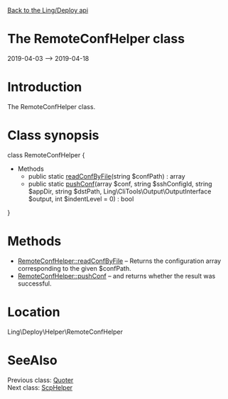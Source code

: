 [Back to the Ling/Deploy api](https://github.com/lingtalfi/Deploy/blob/master/doc/api/Ling/Deploy.md)



The RemoteConfHelper class
================
2019-04-03 --> 2019-04-18






Introduction
============

The RemoteConfHelper class.



Class synopsis
==============


class <span class="pl-k">RemoteConfHelper</span>  {

- Methods
    - public static [readConfByFile](https://github.com/lingtalfi/Deploy/blob/master/doc/api/Ling/Deploy/Helper/RemoteConfHelper/readConfByFile.md)(string $confPath) : array
    - public static [pushConf](https://github.com/lingtalfi/Deploy/blob/master/doc/api/Ling/Deploy/Helper/RemoteConfHelper/pushConf.md)(array $conf, string $sshConfigId, string $appDir, string $dstPath, Ling\CliTools\Output\OutputInterface $output, int $indentLevel = 0) : bool

}






Methods
==============

- [RemoteConfHelper::readConfByFile](https://github.com/lingtalfi/Deploy/blob/master/doc/api/Ling/Deploy/Helper/RemoteConfHelper/readConfByFile.md) &ndash; Returns the configuration array corresponding to the given $confPath.
- [RemoteConfHelper::pushConf](https://github.com/lingtalfi/Deploy/blob/master/doc/api/Ling/Deploy/Helper/RemoteConfHelper/pushConf.md) &ndash; and returns whether the result was successful.





Location
=============
Ling\Deploy\Helper\RemoteConfHelper


SeeAlso
==============
Previous class: [Quoter](https://github.com/lingtalfi/Deploy/blob/master/doc/api/Ling/Deploy/Helper/Quoter.md)<br>Next class: [ScpHelper](https://github.com/lingtalfi/Deploy/blob/master/doc/api/Ling/Deploy/Helper/ScpHelper.md)<br>
